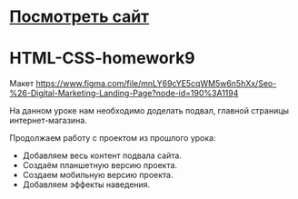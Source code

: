 # [Посмотреть сайт](https://natalia-orlova.github.io/HTML-CSS-homework9/)
# HTML-CSS-homework9

Макет https://www.figma.com/file/mnLY69cYE5cqWM5w6n5hXx/Seo-%26-Digital-Marketing-Landing-Page?node-id=190%3A1194

На данном уроке нам необходимо доделать подвал, главной страницы интернет-магазина.

Продолжаем работу с проектом из прошлого урока:
* Добавляем весь контент подвала сайта.
* Создаём планшетную версию проекта.
* Создаем мобильную версию проекта.
* Добавляем эффекты наведения.
